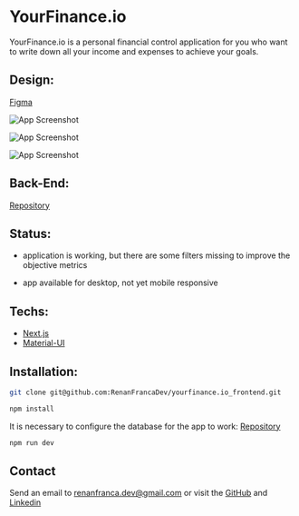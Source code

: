 # YourFinance.io

YourFinance.io is a personal financial control application for you who want to write down all your income and expenses to achieve your goals.

## Design:

[Figma](https://www.figma.com/file/hukuEIl5rNbY9qi97dBC4H/%5BTECH%5D-Projeto-Full-Stack---Prot%C3%B3tipo-Finan%C3%A7as-Pessoais?type=design&node-id=2-1102&mode=design)

![App Screenshot](https://github.com/RenanFrancaDev/yourfinance.io_frontend/blob/main/public/dashboard.png)

![App Screenshot](https://github.com/RenanFrancaDev/yourfinance.io_frontend/blob/main/public/statement.png)

![App Screenshot](https://github.com/RenanFrancaDev/yourfinance.io_frontend/blob/main/public/login.png)

## Back-End:

[Repository](https://github.com/RenanFrancaDev/yourfinance.io_api) 

## Status:

- application is working, but there are some filters missing to improve the objective metrics

- app available for desktop, not yet mobile responsive

## Techs:

- [Next.js](https://nextjs.org/)
- [Material-UI](https://mui.com/material-ui/getting-started/)

## Installation:

```bash
git clone git@github.com:RenanFrancaDev/yourfinance.io_frontend.git
```

```js
npm install
```
It is necessary to configure the database for the app to work: [Repository](https://github.com/RenanFrancaDev/yourfinance.io_api) 

```js
npm run dev
```

## Contact

Send an email to renanfranca.dev@gmail.com or visit the [GitHub](https://github.com/RenanFrancaDev) and [Linkedin](https://www.linkedin.com/in/renan-franca/)




